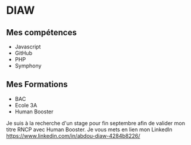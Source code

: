# DIAW

## Mes compétences

- Javascript
- GitHub
- PHP
- Symphony  

## Mes Formations
* BAC
* Ecole 3A
* Human Booster

Je suis à la recherche d'un stage pour fin septembre afin de valider mon titre RNCP avec Human Booster.
Je vous mets en lien mon LinkedIn https://www.linkedin.com/in/abdou-diaw-4284b8226/

